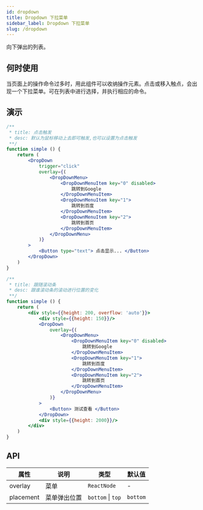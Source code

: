 ```yaml
---
id: dropdown
title: Dropdown 下拉菜单
sidebar_label: Dropdown 下拉菜单
slug: /dropdown
---
```


向下弹出的列表。

## 何时使用

当页面上的操作命令过多时，用此组件可以收纳操作元素。点击或移入触点，会出现一个下拉菜单。可在列表中进行选择，并执行相应的命令。


## 演示

```jsx live
/**
 * title: 点击触发
 * desc: 默认为鼠标移动上去即可触发,也可以设置为点击触发
 **/
function simple () {
    return (
        <DropDown
            trigger="click"
            overlay={(
                <DropDownMenu>
                    <DropDownMenuItem key="0" disabled>
                        跳转到Google
                    </DropDownMenuItem>
                    <DropDownMenuItem key="1">
                        跳转到百度
                    </DropDownMenuItem>
                    <DropDownMenuItem key="2">
                        跳转到首页
                    </DropDownMenuItem>
                </DropDownMenu>
            )}
        >
            <Button type="text"> 点击显示... </Button>
        </DropDown>
    )
}
```

```jsx live
/**
 * title: 跟随滚动条
 * desc: 跟谁滚动条的滚动进行位置的变化
 **/
function simple () {
    return (
        <div style={{height: 200, overflow: 'auto'}}>
            <div style={{height: 150}}/>
            <DropDown
                overlay={(
                    <DropDownMenu>
                        <DropDownMenuItem key="0" disabled>
                            跳转到Google
                        </DropDownMenuItem>
                        <DropDownMenuItem key="1">
                            跳转到百度
                        </DropDownMenuItem>
                        <DropDownMenuItem key="2">
                            跳转到首页
                        </DropDownMenuItem>
                    </DropDownMenu>
                )}
            >
                <Button> 测试查看 </Button>
            </DropDown>
            <div style={{height: 2000}}/>
        </div>
    )
}
```



## API 

| 属性       | 说明      | 类型                   | 默认值
|-----      |------     |------                 |------------
|overlay    |菜单        |`ReactNode`            | -
|placement  |菜单弹出位置 | `bottom`  \| `top`     | `bottom`